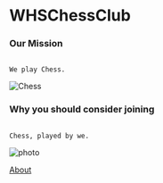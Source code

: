 # WHSChessClub

### Our Mission

```

We play Chess.

```
![Chess](https://3.files.edl.io/8b47/21/08/19/133942-9c4280ef-a5d0-4ad5-809f-777668d95e1d.png)

### Why you should consider joining

```

Chess, played by we.

```
![photo](https://i.imgur.com/0PqEgJX.jpg)



[About](https://youtu.be/k9IDvub7yoQ)
